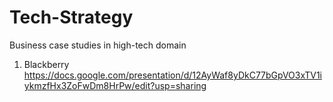 # Tech-Strategy
Business case studies in high-tech domain


1. Blackberry
https://docs.google.com/presentation/d/12AyWaf8yDkC77bGpVO3xTV1iykmzfHx3ZoFwDm8HrPw/edit?usp=sharing
